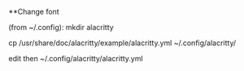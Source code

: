 **Change font


(from ~/.config):
mkdir alacritty

cp /usr/share/doc/alacritty/example/alacritty.yml ~/.config/alacritty/ 

edit then
~/.config/alacritty/alacritty.yml
